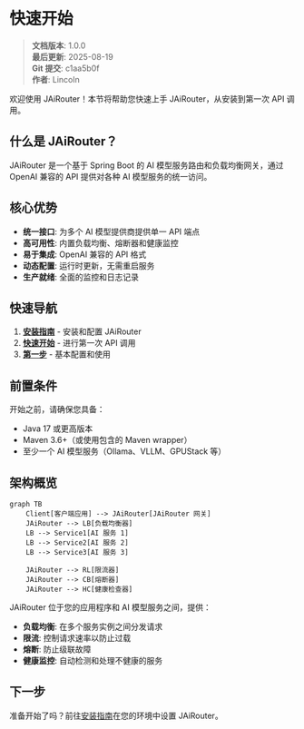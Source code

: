 ﻿# 快速开始

<!-- 版本信息 -->
> **文档版本**: 1.0.0  
> **最后更新**: 2025-08-19  
> **Git 提交**: c1aa5b0f  
> **作者**: Lincoln
<!-- /版本信息 -->



欢迎使用 JAiRouter！本节将帮助您快速上手 JAiRouter，从安装到第一次 API 调用。

## 什么是 JAiRouter？

JAiRouter 是一个基于 Spring Boot 的 AI 模型服务路由和负载均衡网关，通过 OpenAI 兼容的 API 提供对各种 AI 模型服务的统一访问。

## 核心优势

- **统一接口**: 为多个 AI 模型提供商提供单一 API 端点
- **高可用性**: 内置负载均衡、熔断器和健康监控
- **易于集成**: OpenAI 兼容的 API 格式
- **动态配置**: 运行时更新，无需重启服务
- **生产就绪**: 全面的监控和日志记录

## 快速导航

1. **[安装指南](installation.md)** - 安装和配置 JAiRouter
2. **[快速开始](quick-start.md)** - 进行第一次 API 调用
3. **[第一步](first-steps.md)** - 基本配置和使用

## 前置条件

开始之前，请确保您具备：

- Java 17 或更高版本
- Maven 3.6+（或使用包含的 Maven wrapper）
- 至少一个 AI 模型服务（Ollama、VLLM、GPUStack 等）

## 架构概览

```mermaid
graph TB
    Client[客户端应用] --> JAiRouter[JAiRouter 网关]
    JAiRouter --> LB[负载均衡器]
    LB --> Service1[AI 服务 1]
    LB --> Service2[AI 服务 2]
    LB --> Service3[AI 服务 3]
    
    JAiRouter --> RL[限流器]
    JAiRouter --> CB[熔断器]
    JAiRouter --> HC[健康检查器]
```

JAiRouter 位于您的应用程序和 AI 模型服务之间，提供：

- **负载均衡**: 在多个服务实例之间分发请求
- **限流**: 控制请求速率以防止过载
- **熔断**: 防止级联故障
- **健康监控**: 自动检测和处理不健康的服务

## 下一步

准备开始了吗？前往[安装指南](installation.md)在您的环境中设置 JAiRouter。